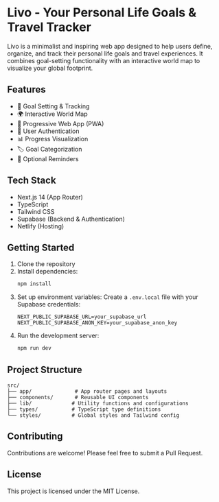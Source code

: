 # Livo - Your Personal Life Goals & Travel Tracker

Livo is a minimalist and inspiring web app designed to help users define, organize, and track their personal life goals and travel experiences. It combines goal-setting functionality with an interactive world map to visualize your global footprint.

## Features

- 🎯 Goal Setting & Tracking
- 🌍 Interactive World Map
- 📱 Progressive Web App (PWA)
- 🔐 User Authentication
- 📊 Progress Visualization
- 🏷️ Goal Categorization
- 🔔 Optional Reminders

## Tech Stack

- Next.js 14 (App Router)
- TypeScript
- Tailwind CSS
- Supabase (Backend & Authentication)
- Netlify (Hosting)

## Getting Started

1. Clone the repository
2. Install dependencies:
   ```bash
   npm install
   ```
3. Set up environment variables:
   Create a `.env.local` file with your Supabase credentials:
   ```
   NEXT_PUBLIC_SUPABASE_URL=your_supabase_url
   NEXT_PUBLIC_SUPABASE_ANON_KEY=your_supabase_anon_key
   ```
4. Run the development server:
   ```bash
   npm run dev
   ```

## Project Structure

```
src/
├── app/              # App router pages and layouts
├── components/       # Reusable UI components
├── lib/             # Utility functions and configurations
├── types/           # TypeScript type definitions
└── styles/          # Global styles and Tailwind config
```

## Contributing

Contributions are welcome! Please feel free to submit a Pull Request.

## License

This project is licensed under the MIT License.

